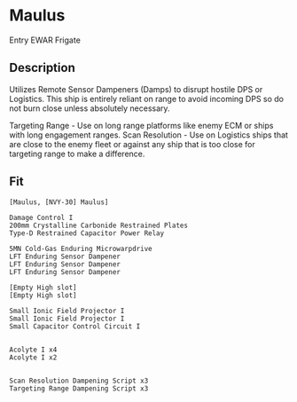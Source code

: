 # Maulus

Entry EWAR Frigate

## Description

Utilizes Remote Sensor Dampeners (Damps) to disrupt hostile DPS or Logistics. This ship is entirely reliant on range to avoid incoming DPS so do not burn close unless absolutely necessary.

Targeting Range - Use on long range platforms like enemy ECM or ships with long engagement ranges.
Scan Resolution - Use on Logistics ships that are close to the enemy fleet or against any ship that is too close for targeting range to make a difference.


## Fit

```
[Maulus, [NVY-30] Maulus]

Damage Control I
200mm Crystalline Carbonide Restrained Plates
Type-D Restrained Capacitor Power Relay

5MN Cold-Gas Enduring Microwarpdrive
LFT Enduring Sensor Dampener
LFT Enduring Sensor Dampener
LFT Enduring Sensor Dampener

[Empty High slot]
[Empty High slot]

Small Ionic Field Projector I
Small Ionic Field Projector I
Small Capacitor Control Circuit I


Acolyte I x4
Acolyte I x2


Scan Resolution Dampening Script x3
Targeting Range Dampening Script x3
```